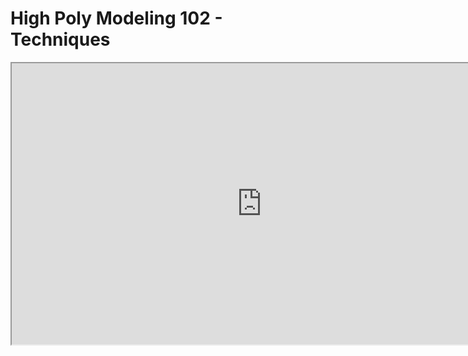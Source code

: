 # High Poly Modeling 102 - Techniques

<p><iframe src="https://www.youtube.com/embed/6uKmcf9VzuU?rel=0" width="800" height="450" allowfullscreen="allowfullscreen" allow="accelerometer; autoplay; clipboard-write; encrypted-media; gyroscope; picture-in-picture"></iframe></p>